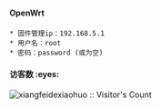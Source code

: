 #### OpenWrt

```
* 固件管理ip：192.168.5.1  
* 用户名：root
* 密码：password (或为空)
```



<h4 align="left">访客数 :eyes:</h4>

<p align="left"><img src="https://profile-counter.glitch.me/zijieKwok/count.svg" alt="xiangfeidexiaohuo :: Visitor's Count" /></p>
